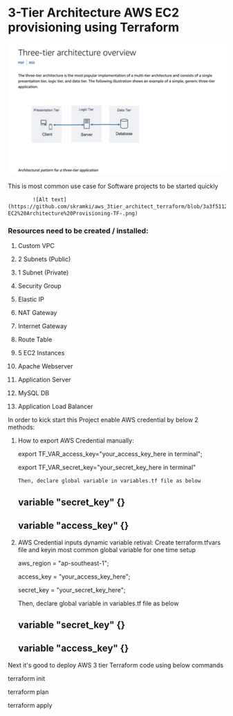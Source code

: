 # 3-Tier Architecture AWS EC2 provisioning using Terraform

![Alt text](https://github.com/skramki/aws_3tier_architect_terraform/blob/40ff6850aa4760b924c205ecccaa0efa850c780d/3Tier%20Architect%20Overview.png)

This is most common use case for Software projects to be started quickly

            ![Alt text](https://github.com/skramki/aws_3tier_architect_terraform/blob/3a3f51128b59624cffa3e8ce6d9932eddcc35d54/3Tier%20AWS-EC2%20Architecture%20Provisioning-TF-.png)

### Resources need to be created / installed:

1) Custom VPC 

2) 2 Subnets (Public)

3) 1 Subnet (Private)

4) Security Group

5) Elastic IP

6) NAT Gateway

7) Internet Gateway

8) Route Table

9) 5 EC2 Instances

10) Apache Webserver

11) Application Server

12) MySQL DB

13) Application Load Balancer

In order to kick start this Project enable AWS credential by below 2 methods:
1) How to export AWS Credential manually:

    export TF_VAR_access_key="your_access_key_here in terminal";
   
    export TF_VAR_secret_key="your_secret_key_here in terminal" 

       Then, declare global variable in variables.tf file as below
      ## variable "secret_key" {}
      ## variable "access_key" {}

3) AWS Credential inputs dynamic variable retival:
   Create terraform.tfvars file and keyin most common global variable for one time setup
   
      aws_region = "ap-southeast-1";
   
      access_key = "your_access_key_here";
   
      secret_key = "your_secret_key_here";

    Then, declare global variable in variables.tf file as below
    ## variable "secret_key" {}
    ## variable "access_key" {}


Next it's good to deploy AWS 3 tier Terraform code using below commands

terraform init

terraform plan

terraform apply
